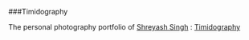 ###Timidography

The personal photography portfolio of [Shreyash Singh](https://www.instagram.com/timidly_urs/) : [Timidography](https://adityaapandkar.github.io/Timidography/)
